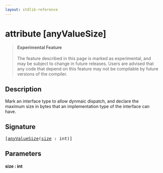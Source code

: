 ```yaml
---
layout: stdlib-reference
---
```


# attribute [anyValueSize]

> #### Experimental Feature
> The feature described in this page is marked as experimental, and may be subject to change in future releases.
> Users are advised that any code that depend on this feature may not be compilable by future versions of the compiler.

## Description

Mark an interface type to allow dynmaic dispatch, and declare the maximum size in bytes that an implementation type
of the interface can have.


## Signature

<pre>
[<a href="anyvaluesize-38">anyValueSize</a>(<a href="anyvaluesize-38#decl-size" class="code_param">size</a> : <span class="code_keyword">int</span>)]
</pre>

## Parameters

####  <a id="decl-size"></a>size  : int

